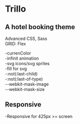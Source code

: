 # Trillo
## A hotel booking theme<br>
Advanced CSS, Sass<br>
GRID: Flex<br>


-currenColor<br>
-infinit animation<br>
-svg icons/svg sprites<br>
-fill for svg<br>
-:not(:last-child)<br>
-:not(:last-of-type)<br>
--webkit-mask-image<br>
--webkit-mask-size<br>

## Responsive
-Responsive for 425px >= screen

